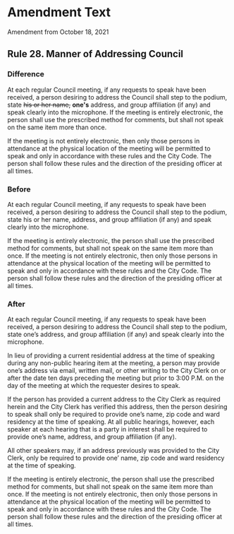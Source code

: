 # Amendment Text

Amendment from October 18, 2021

## Rule 28. Manner of Addressing Council

### Difference 

At each regular Council meeting,
if any requests to speak have been received,
a person desiring to address the Council shall step to the podium,
state 
~~his or her name,~~
**one's**
address, and group affiliation (if any) and
speak clearly into the microphone.
If the meeting is entirely electronic,
the person shall use the prescribed method for comments,
but shall not speak on the same item more than once.

If the meeting is not entirely electronic,
then only those persons in attendance at the physical location
of the meeting will be permitted to speak and only in accordance
with these rules and the City Code.
The person shall follow these rules and the direction of the presiding officer
at all times.

### Before

At each regular Council meeting,
if any requests to speak have been received,
a person desiring to address the Council shall step to the podium,
state his or her name, address, and group affiliation (if any) and
speak clearly into the microphone.

If the meeting is entirely electronic,
the person shall use the prescribed method for comments,
but shall not speak on the same item more than once.
If the meeting is not entirely electronic,
then only those persons in attendance at the physical location
of the meeting will be permitted to speak and only in accordance
with these rules and the City Code.
The person shall follow these rules and the direction of the presiding officer
at all times.

### After

At each regular Council meeting, if any requests to speak have been received, a person desiring to address the Council shall step to the podium, state one’s address, and group affiliation (if any) and speak clearly into the microphone.

In lieu of providing a current residential address at the time of speaking during any non-public hearing item at the meeting, a person may provide one’s address via email, written mail, or other writing to the City Clerk on or after the date ten days preceding the meeting but prior to 3:00 P.M. on the day of the meeting at which the requester desires to speak.
  
If the person has provided a current address to the City Clerk as required herein and the City Clerk has verified this address, then the person desiring to speak shall only be required to provide one’s name, zip code and ward residency at the time of speaking. At all public hearings, however, each speaker at each hearing that is a party in interest shall be required to provide one’s name, address, and group affiliation (if any).
 
All other speakers may, if an address previously was provided to the City Clerk, only be required to provide one’ name, zip code and ward residency at the time of speaking. 

If the meeting is entirely electronic, the person shall use the prescribed method for comments, but shall not speak on the same item more than once. If the meeting is not entirely electronic, then only those persons in attendance at the physical location of the meeting will be permitted to speak and only in accordance with these rules and the City Code. The person shall follow these rules and the direction of the presiding officer at all times.
